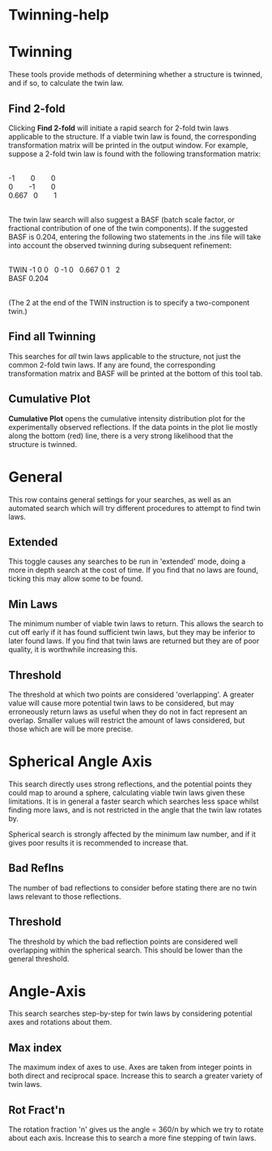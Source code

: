 # Twinning-help

# Twinning
These tools provide methods of determining whether a structure is twinned, and if so, to calculate the twin law.

## Find 2-fold
Clicking **Find 2-fold** will initiate a rapid search for 2-fold twin laws applicable to the structure. If a viable twin law is found, the corresponding transformation matrix will be printed in the output window. For example, suppose a 2-fold twin law is found with the following transformation matrix:
<br>
<br>

-1 &nbsp;&nbsp;&nbsp;&nbsp;&nbsp;&nbsp; 0 &nbsp;&nbsp;&nbsp;&nbsp;&nbsp;&nbsp; 0
<br>
0 &nbsp;&nbsp;&nbsp;&nbsp;&nbsp;&nbsp; -1 &nbsp;&nbsp;&nbsp;&nbsp;&nbsp;&nbsp; 0
<br>
0.667 &nbsp; 0 &nbsp;&nbsp;&nbsp;&nbsp;&nbsp;&nbsp; 1
<br>
<br>

The twin law search will also suggest a BASF (batch scale factor, or fractional contribution of one of the twin components). If the suggested BASF is 0.204, entering the following two statements in the .ins file will take into account the observed twinning during subsequent refinement:
<br>
<br>

TWIN -1 0 0&nbsp;&nbsp;&nbsp;0 -1 0&nbsp;&nbsp;&nbsp;0.667 0 1&nbsp;&nbsp;&nbsp;2
<br>
BASF 0.204
<br>
<br>

(The 2 at the end of the TWIN instruction is to specify a two-component twin.)

## Find all Twinning
This searches for *all* twin laws applicable to the structure, not just the common 2-fold twin laws. If any are found, the corresponding transformation matrix and BASF will be printed at the bottom of this tool tab.

## Cumulative Plot
**Cumulative Plot** opens the cumulative intensity distribution plot for the experimentally observed reflections. If the data points in the plot lie mostly along the bottom (red) line, there is a very strong likelihood that the structure is twinned.

# General
This row contains general settings for your searches, as well as an automated search which will try different procedures to attempt to find twin laws.

## Extended
This toggle causes any searches to be run in 'extended' mode, doing a more in depth search at the cost of time. If you find that no laws are found, ticking this may allow some to be found.

## Min Laws
The minimum number of viable twin laws to return. This allows the search to cut off early if it has found sufficient twin laws, but they may be inferior to later found laws. If you find that twin laws are returned but they are of poor quality, it is worthwhile increasing this.

## Threshold
The threshold at which two points are considered 'overlapping'. A greater value will cause more potential twin laws to be considered, but may erroneously return laws as useful when they do not in fact represent an overlap. Smaller values will restrict the amount of laws considered, but those which are will be more precise.

# Spherical Angle Axis
This search directly uses strong reflections, and the potential points they could map to around a sphere, calculating viable twin laws given these limitations. It is in general a faster search which searches less space whilst finding more laws, and is not restricted in the angle that the twin law rotates by.

Spherical search is strongly affected by the minimum law number, and if it gives poor results it is recommended to increase that.

## Bad Reflns
The number of bad reflections to consider before stating there are no twin laws relevant to those reflections.

## Threshold
The threshold by which the bad reflection points are considered well overlapping within the spherical search. This should be lower than the general threshold.

# Angle-Axis
This search searches step-by-step for twin laws by considering potential axes and rotations about them.

## Max index
The maximum index of axes to use. Axes are taken from integer points in both direct and reciprocal space. Increase this to search a greater variety of twin laws.

## Rot Fract'n
The rotation fraction 'n' gives us the angle = 360/n by which we try to rotate about each axis. Increase this to search a more fine stepping of twin laws.
